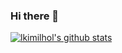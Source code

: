 ### Hi there 👋

[![lkimilhol's github stats](https://github-readme-stats.vercel.app/api?username=lkimilhol&theme=dark)](https://github.com/anuraghazra/github-readme-stats)


<!--
**lkimilhol/lkimilhol** is a ✨ _special_ ✨ repository because its `README.md` (this file) appears on your GitHub profile.

Here are some ideas to get you started:

- 🔭 I’m currently working on ...
- 🌱 I’m currently learning ...
- 👯 I’m looking to collaborate on ...
- 🤔 I’m looking for help with ...
- 💬 Ask me about ...
- 📫 How to reach me: ...
- 😄 Pronouns: ...
- ⚡ Fun fact: ...
-->
